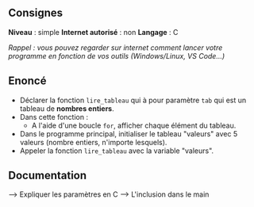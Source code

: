 ## Consignes

**Niveau** : simple
**Internet autorisé** : non
**Langage** : C

_Rappel : vous pouvez regarder sur internet comment lancer votre programme en fonction de vos outils (Windows/Linux, VS Code...)_
## Enoncé

- Déclarer la fonction `lire_tableau` qui à pour paramètre `tab` qui est un tableau de **nombres entiers**.
- Dans cette fonction :
    - A l'aide d'une boucle `for`, afficher chaque élément du tableau.
- Dans le programme principal, initialiser le tableau "valeurs" avec 5 valeurs (nombre entiers, n'importe lesquels).
- Appeler la fonction `lire_tableau` avec la variable "valeurs".


## Documentation

--> Expliquer les paramètres en C
--> L'inclusion dans le main